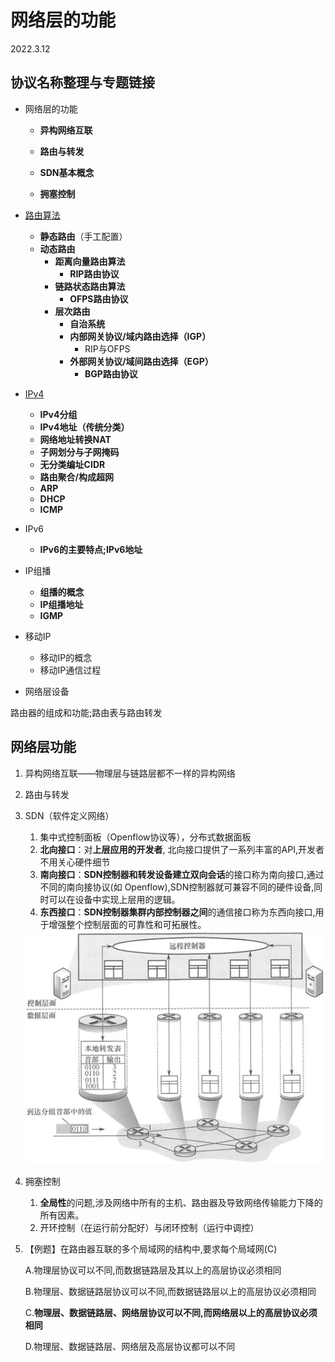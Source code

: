 # 网络层的功能

2022.3.12

## 协议名称整理与专题链接

* 网络层的功能

  * **异构网络互联**

  * **路由与转发**

  * **SDN基本概念**

  * **拥塞控制**
* [路由算法](./路由算法.md)
  * **静态路由**（手工配置）
  * **动态路由**
    * **距离向量路由算法**
      * **RIP路由协议**
    * **链路状态路由算法**
      * **OFPS路由协议**
    * **层次路由**
      * **自治系统**
      * **内部网关协议/域内路由选择（IGP）**
        * RIP与OFPS
      * **外部网关协议/域间路由选择（EGP）**
        * **BGP路由协议**
* [IPv4](./IPv4.md)
  * **IPv4分组**
  * **IPv4地址（传统分类）**
  * **网络地址转换NAT**
  * **子网划分与子网掩码**
  * **无分类编址CIDR**
  * **路由聚合/构成超网**
  * **ARP**
  * **DHCP**
  * **ICMP**

* IPv6
  * **IPv6的主要特点;IPv6地址**

* IP组播
  * **组播的概念**
  * **IP组播地址**
  * **IGMP**

* 移动IP
  * 移动IP的概念
  * 移动IP通信过程

* 网络层设备

路由器的组成和功能;路由表与路由转发

## 网络层功能

1. 异构网络互联——物理层与链路层都不一样的异构网络

2. 路由与转发

3. SDN（软件定义网络）

   1. 集中式控制面板（Openflow协议等），分布式数据面板
   2. **北向接口**：对**上层应用的开发者**, 北向接口提供了一系列丰富的API,开发者不用关心硬件细节
   3. **南向接口**：**SDN控制器和转发设备建立双向会话**的接口称为南向接口,通过不同的南向接协议(如 Openflow),SDN控制器就可兼容不同的硬件设备,同时可以在设备中实现上层用的逻辑。
   4. **东西接口**：**SDN控制器集群内部控制器之间**的通信接口称为东西向接口,用于增强整个控制层面的可靠性和可拓展性。

   <img src="resources/SDN.png" alt="SDN" style="zoom:50%;" />

4. 拥塞控制

   1. **全局性**的问题,涉及网络中所有的主机、路由器及导致网络传输能力下降的所有因素。
   2. 开环控制（在运行前分配好）与闭环控制（运行中调控）

5. 【例题】在路由器互联的多个局域网的结构中,要求每个局域网(C)

   A.物理层协议可以不同,而数据链路层及其以上的高层协议必须相同

   B.物理层、数据链路层协议可以不同,而数据链路层以上的高层协议必须相同

   C.**物理层、数据链路层、网络层协议可以不同,而网络层以上的高层协议必须相同**

   D.物理层、数据链路层、网络层及高层协议都可以不同